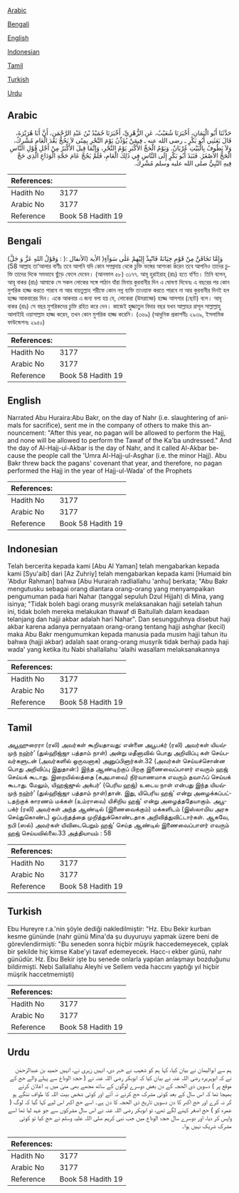 [Arabic](#arabic)

[Bengali](#bengali)

[English](#english)

[Indonesian](#indonesian)

[Tamil](#tamil)

[Turkish](#turkish)

[Urdu](#urdu)

## Arabic


<div dir="rtl" lang="ar" style={{fontSize:'larger',backgroundColor:'#f8f9fa',padding:20}}>
حَدَّثَنَا أَبُو الْيَمَانِ، أَخْبَرَنَا شُعَيْبٌ، عَنِ الزُّهْرِيِّ، أَخْبَرَنَا حُمَيْدُ بْنُ عَبْدِ الرَّحْمَنِ، أَنَّ أَبَا هُرَيْرَةَ، قَالَ بَعَثَنِي أَبُو بَكْرٍ ـ رضى الله عنه ـ فِيمَنْ يُؤَذِّنُ يَوْمَ النَّحْرِ بِمِنًى لاَ يَحُجُّ بَعْدَ الْعَامِ مُشْرِكٌ، وَلاَ يَطُوفُ بِالْبَيْتِ عُرْيَانٌ‏.‏ وَيَوْمُ الْحَجِّ الأَكْبَرِ يَوْمُ النَّحْرِ، وَإِنَّمَا قِيلَ الأَكْبَرُ مِنْ أَجْلِ قَوْلِ النَّاسِ الْحَجُّ الأَصْغَرُ‏.‏ فَنَبَذَ أَبُو بَكْرٍ إِلَى النَّاسِ فِي ذَلِكَ الْعَامِ، فَلَمْ يَحُجَّ عَامَ حَجَّةِ الْوَدَاعِ الَّذِي حَجَّ فِيهِ النَّبِيُّ صلى الله عليه وسلم مُشْرِكٌ‏.‏
</div>
<div style={{backgroundColor:'#f8f9fa',padding:20, marginBottom: 10}}><table> <thead> <tr> <th>References:</th> <th></th> </tr> </thead> <tbody><tr><td>Hadith No</td><td>3177</td></tr><tr><td>Arabic No</td><td>3177</td></tr><tr><td>Reference</td><td>Book 58 Hadith 19</td></tr></tbody></table></div>

## Bengali


<div dir="ltr" lang="bn" style={{fontSize:'larger',backgroundColor:'#f8f9fa',padding:20}}>
(وَقَوْلُ اللهِِ عَزَّ وَ جَلَّ : )وَإِمَّا تَخَافَنَّ مِنْ قَوْمٍ خِيَانَةً فَانْبِذْ إِلِيْهِمْ عَلٰى سَوَآءٍ( الأية (الأنفال : 58) আল্লাহ তা‘আলার বাণীঃ তবে আপনি যদি কোন সম্প্রদায় থেকে চুক্তি ভঙ্গের আশংকা করেন তবে আপনিও তাদের চুক্তি তাদের দিকে সমভাবে ছুঁড়ে ফেলে দেবেন। (আনফাল ৫৮) ৩১৭৭. আবূ হুরাইরাহ্ (রাঃ) হতে বর্ণিত। তিনি বলেন, আবূ বাকর (রাঃ) আমাকে সে সকল লোকের সঙ্গে পাঠান যাঁরা মিনায় কুরবানীর দিন এ ঘোষণা দিবেনঃ এ বছরের পর কোন মুশরিক হাজ্জ করতে পারবে না আর বায়তুল্লাহ শরীফে কোন নগ্ন ব্যক্তি তাওয়াফ করতে পারবে না আর কুরবানীর দিনই হল হজ্জে আকবারের দিন। একে আকবার এ জন্য বলা হয় যে, লোকেরা (উমরাহ্কে) হজ্জে আসগার (ছোট) বলে। আবূ বাকর (রাঃ) সে বছর মুশরিকদের চুক্তি রহিত করে দেন। কাজেই হুজ্জাতুল বিদার বছর যখন আল্লাহর রাসূল সাল্লাল্লাহু আলাইহি ওয়াসাল্লাম হাজ্জ করেন, তখন কোন মুশরিক হাজ্জ করেনি। (৩৬৯) (আধুনিক প্রকাশনীঃ ২৯৩৯, ইসলামিক ফাউন্ডেশনঃ ২৯৫০)
</div>
<div style={{backgroundColor:'#f8f9fa',padding:20, marginBottom: 10}}><table> <thead> <tr> <th>References:</th> <th></th> </tr> </thead> <tbody><tr><td>Hadith No</td><td>3177</td></tr><tr><td>Arabic No</td><td>3177</td></tr><tr><td>Reference</td><td>Book 58 Hadith 19</td></tr></tbody></table></div>

## English


<div dir="ltr" lang="en" style={{fontSize:'larger',backgroundColor:'#f8f9fa',padding:20}}>
Narrated Abu Huraira:Abu Bakr, on the day of Nahr (i.e. slaughtering of animals for sacrifice), sent me in the company of others to make this announcement: "After this year, no pagan will be allowed to perform the Hajj, and none will be allowed to perform the Tawaf of the Ka'ba undressed." And the day of Al-Hajj-ul-Akbar is the day of Nahr, and it called Al-Akbar because the people call the 'Umra Al-Hajj-ul-Asghar (i.e. the minor Hajj). Abu Bakr threw back the pagans' covenant that year, and therefore, no pagan performed the Hajj in the year of Hajj-ul-Wada' of the Prophets
</div>
<div style={{backgroundColor:'#f8f9fa',padding:20, marginBottom: 10}}><table> <thead> <tr> <th>References:</th> <th></th> </tr> </thead> <tbody><tr><td>Hadith No</td><td>3177</td></tr><tr><td>Arabic No</td><td>3177</td></tr><tr><td>Reference</td><td>Book 58 Hadith 19</td></tr></tbody></table></div>

## Indonesian


<div dir="ltr" lang="id" style={{fontSize:'larger',backgroundColor:'#f8f9fa',padding:20}}>
Telah bercerita kepada kami [Abu Al Yaman] telah mengabarkan kepada kami [Syu'aib] dari [Az Zuhriy] telah mengabarkan kepada kami [Humaid bin 'Abdur Rahman] bahwa [Abu Hurairah radliallahu 'anhu] berkata; "Abu Bakr mengutusku sebagai orang diantara orang-orang yang menyampaikan pengumuman pada hari Nahar (tanggal sepuluh Dzul Hijjah) di Mina, yang isinya; "Tidak boleh bagi orang musyrik melaksanakan hajji setelah tahun ini, tidak boleh mereka melakukan thawaf di Baitullah dalam keadaan telanjang dan hajji akbar adalah hari Nahar". Dan sesungguhnya disebut haji akbar karena adanya pernyataan orang-orang tentang hajji ashghar (kecil) maka Abu Bakr mengumumkan kepada manusia pada musim hajji tahun itu bahwa (hajji akbar) adalah saat orang-orang musyrik tidak berhaji pada haji wada' yang ketika itu Nabi shallallahu 'alaihi wasallam melaksanakannya
</div>
<div style={{backgroundColor:'#f8f9fa',padding:20, marginBottom: 10}}><table> <thead> <tr> <th>References:</th> <th></th> </tr> </thead> <tbody><tr><td>Hadith No</td><td>3177</td></tr><tr><td>Arabic No</td><td>3177</td></tr><tr><td>Reference</td><td>Book 58 Hadith 19</td></tr></tbody></table></div>

## Tamil


<div dir="ltr" lang="ta" style={{fontSize:'larger',backgroundColor:'#f8f9fa',padding:20}}>
அபூஹுரைரா (ரலி) அவர்கள் கூறியதாவது: என்னை அபூபக்ர் (ரலி) அவர்கள் யியவ்முந் நஹ்ர்’ (துல்ஹிஜ்ஜா பத்தாம் நாள்) அன்று மதீனாவில் பொது அறிவிப்பு கள் செய்பவர்களுடன் (அவர்களில் ஒருவனாக) அனுப்பினார்கள்.32 (அவர்கள் செய்யச்சொன்ன பொது அறிவிப்பு இதுதான்:) இந்த ஆண்டிற்குப் பிறகு இணைவைப்பாளர் எவரும் ஹஜ் செய்யக் கூடாது. இறையில்லத்தை (கஅபாவை) நிர்வாணமாக எவரும் தவாஃப் செய்யக் கூடாது. மேலும், யிஹஜ்ஜுல் அக்பர்’ (பெரிய ஹஜ்) உடைய நாள் என்பது இந்த யியவ்முந் நஹ்ர்’ (துல்ஹிஜ்ஜா பத்தாம் நாள்)தான். இது, யிபெரிய ஹஜ்’ என்று அழைக்கப்பட்டதற்குக் காரணம் மக்கள் (உம்ராவை) யிசிறிய ஹஜ்’ என்று அழைத்ததேயாகும். அபூபக்ர் (ரலி) அவர்கள் அந்த ஆண்டில் (இணைவைக்கும்) மக்களிடம் (இஸ்லாமிய அரசு செய்துகொண்ட) ஒப்பந்தத்தை முறித்துக்கொண்டதாக அறிவித்துவிட்டார்கள். ஆகவே, நபி (ஸல்) அவர்கள் யிவிடைபெறும் ஹஜ்’ செய்த ஆண்டில் இணைவைப்பாளர் எவரும் ஹஜ் செய்யவில்லை.33 அத்தியாயம் : 58
</div>
<div style={{backgroundColor:'#f8f9fa',padding:20, marginBottom: 10}}><table> <thead> <tr> <th>References:</th> <th></th> </tr> </thead> <tbody><tr><td>Hadith No</td><td>3177</td></tr><tr><td>Arabic No</td><td>3177</td></tr><tr><td>Reference</td><td>Book 58 Hadith 19</td></tr></tbody></table></div>

## Turkish


<div dir="ltr" lang="tr" style={{fontSize:'larger',backgroundColor:'#f8f9fa',padding:20}}>
Ebu Hureyre r.a.'nin şöyle dediği nakledilmiştir: "Hz. Ebu Bekir kurban kesme gününde (nahr günü Mina'da şu duyuruyu yapmak üzere beni de görevlendirmişti: "Bu seneden sonra hiçbir müşrik haccedemeyecek, çıplak bir şekilde hiç kimse Kabe'yi tavaf edemeyecek. Hacc-ı ekber günü, nahr günüdür. Hz. Ebu Bekir işte bu senede onlarla yapılan anlaşmayı bozduğunu bildirmişti. Nebi Sallallahu Aleyhi ve Sellem veda haccını yaptığı yıl hiçbir müşrik haccetmemişti)
</div>
<div style={{backgroundColor:'#f8f9fa',padding:20, marginBottom: 10}}><table> <thead> <tr> <th>References:</th> <th></th> </tr> </thead> <tbody><tr><td>Hadith No</td><td>3177</td></tr><tr><td>Arabic No</td><td>3177</td></tr><tr><td>Reference</td><td>Book 58 Hadith 19</td></tr></tbody></table></div>

## Urdu


<div dir="rtl" lang="ur" style={{fontSize:'larger',backgroundColor:'#f8f9fa',padding:20}}>
ہم سے ابوالیمان نے بیان کیا، کہا ہم کو شعیب نے خبر دی، انہیں زہری نے، انہیں حمید بن عبدالرحمٰن نے کہ ابوہریرہ رضی اللہ عنہ نے بیان کیا کہ ابوبکر رضی اللہ عنہ نے ( حجۃ الوداع سے پہلے والے حج کے موقع پر ) دسویں ذی الحجہ کے دن بعض دوسرے لوگوں کے ساتھ مجھے بھی منیٰ میں یہ اعلان کرنے بھیجا تھا کہ اس سال کے بعد کوئی مشرک حج کرنے نہ آئے اور کوئی شخص بیت اللہ کا طواف ننگے ہو کر نہ کرے اور حج اکبر کا دن دسویں تاریخ ذی الحجہ کا دن ہے۔ اسے حج اکبر اس لیے کہا گیا کہ لوگ ( عمرہ کو ) حج اصغر کہنے لگے تھے، تو ابوبکر رضی اللہ عنہ نے اس سال مشرکوں سے جو عہد لیا تھا اسے واپس کر دیا، اور دوسرے سال حجۃ الوداع میں جب نبی کریم صلی اللہ علیہ وسلم نے حج کیا تو کوئی مشرک شریک نہیں ہوا۔
</div>
<div style={{backgroundColor:'#f8f9fa',padding:20, marginBottom: 10}}><table> <thead> <tr> <th>References:</th> <th></th> </tr> </thead> <tbody><tr><td>Hadith No</td><td>3177</td></tr><tr><td>Arabic No</td><td>3177</td></tr><tr><td>Reference</td><td>Book 58 Hadith 19</td></tr></tbody></table></div>